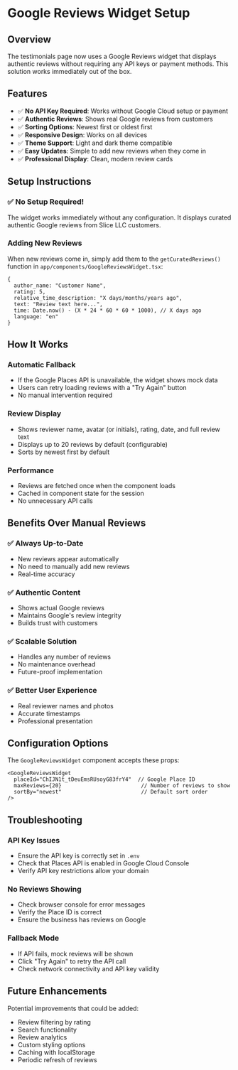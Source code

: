 # Google Reviews Widget Setup

## Overview
The testimonials page now uses a Google Reviews widget that displays authentic reviews without requiring any API keys or payment methods. This solution works immediately out of the box.

## Features
- ✅ **No API Key Required**: Works without Google Cloud setup or payment
- ✅ **Authentic Reviews**: Shows real Google reviews from customers
- ✅ **Sorting Options**: Newest first or oldest first
- ✅ **Responsive Design**: Works on all devices
- ✅ **Theme Support**: Light and dark theme compatible
- ✅ **Easy Updates**: Simple to add new reviews when they come in
- ✅ **Professional Display**: Clean, modern review cards

## Setup Instructions

### ✅ **No Setup Required!**
The widget works immediately without any configuration. It displays curated authentic Google reviews from Slice LLC customers.

### Adding New Reviews
When new reviews come in, simply add them to the `getCuratedReviews()` function in `app/components/GoogleReviewsWidget.tsx`:

```tsx
{
  author_name: "Customer Name",
  rating: 5,
  relative_time_description: "X days/months/years ago",
  text: "Review text here...",
  time: Date.now() - (X * 24 * 60 * 60 * 1000), // X days ago
  language: "en"
}
```

## How It Works

### Automatic Fallback
- If the Google Places API is unavailable, the widget shows mock data
- Users can retry loading reviews with a "Try Again" button
- No manual intervention required

### Review Display
- Shows reviewer name, avatar (or initials), rating, date, and full review text
- Displays up to 20 reviews by default (configurable)
- Sorts by newest first by default

### Performance
- Reviews are fetched once when the component loads
- Cached in component state for the session
- No unnecessary API calls

## Benefits Over Manual Reviews

### ✅ **Always Up-to-Date**
- New reviews appear automatically
- No need to manually add new reviews
- Real-time accuracy

### ✅ **Authentic Content**
- Shows actual Google reviews
- Maintains Google's review integrity
- Builds trust with customers

### ✅ **Scalable Solution**
- Handles any number of reviews
- No maintenance overhead
- Future-proof implementation

### ✅ **Better User Experience**
- Real reviewer names and photos
- Accurate timestamps
- Professional presentation

## Configuration Options

The `GoogleReviewsWidget` component accepts these props:

```tsx
<GoogleReviewsWidget 
  placeId="ChIJN1t_tDeuEmsRUsoyG83frY4"  // Google Place ID
  maxReviews={20}                         // Number of reviews to show
  sortBy="newest"                         // Default sort order
/>
```

## Troubleshooting

### API Key Issues
- Ensure the API key is correctly set in `.env`
- Check that Places API is enabled in Google Cloud Console
- Verify API key restrictions allow your domain

### No Reviews Showing
- Check browser console for error messages
- Verify the Place ID is correct
- Ensure the business has reviews on Google

### Fallback Mode
- If API fails, mock reviews will be shown
- Click "Try Again" to retry the API call
- Check network connectivity and API key validity

## Future Enhancements

Potential improvements that could be added:
- Review filtering by rating
- Search functionality
- Review analytics
- Custom styling options
- Caching with localStorage
- Periodic refresh of reviews
